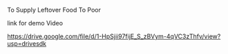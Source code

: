To Supply Leftover Food To Poor 

link for demo Video 

https://drive.google.com/file/d/1-HpSjii97fijE_S_zBVym-4qVC3zThfv/view?usp=drivesdk
